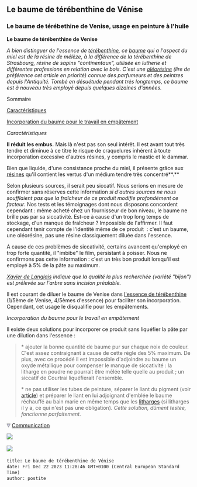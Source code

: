 ## Le baume de térébenthine de Vénise
### Le baume de térébethine de Venise, usage en peinture à l'huile
 **Le baume de térébenthine de Venise**

_A bien distinguer de l'essence de [térébenthine](terebenthine.html), ce [baume](baume.html) qui a l'aspect du miel est de la résine de mélèze, à la différence de la térébenthine de Strasbourg, résine de sapins "continentaux", utilisée en lutherie et différentes professions en relation avec le bois. C'est une [oléorésine](oleoresine.html) (lire de préférence cet article en priorité) connue des parfumeurs et des peintres depuis l'Antiquité. Tombé en désuétude pendant très longtemps, ce baume est à nouveau très employé depuis quelques dizaines d'années._

Sommaire

[Caractéristiques](venise.html#caracteristiques)

[Incorporation du baume pour le travail en empâtement](venise.html#incorporationdubaumepourletravailenempatement)

_Caractéristiques_

**Il réduit les embus.** Mais là n'est pas son seul intérêt. Il est avant tout très tendre et diminue à ce titre le risque de craquelures inhérent à toute incorporation excessive d'autres résines, y compris le mastic et le dammar. 

Bien que liquide, d'une consistance proche du miel, il présente grâce aux [résines](resine.html) qu'il contient les vertus d'un médium tendre très concentré**.**

Selon plusieurs sources, il serait peu siccatif. Nous serions en mesure de confirmer sans réserves cette information _si d'autres sources ne nous soufflaient pas que la fraîcheur de ce produit modifie profondément ce facteur_. Nos tests et les témoignages dont nous disposons concordent cependant : même acheté chez un fournisseur de bon niveau, le baume ne brille pas par sa siccativité. Est-ce à cause d'un trop long temps de stockage, d'un manque de fraîcheur ? Impossible de l'affirmer. Il faut cependant tenir compte de l'identité même de ce produit  : c'est un baume, une oléorésine, pas une résine classiquement diluée dans l'essence.

A cause de ces problèmes de siccativité, certains avancent qu'employé en trop forte quantité, il "imbibe" le film, persistant à poisser. Nous ne confirmons pas cette information : c'est un très bon produit lorsqu'il est employé à 5% de la pâte au maximum.

_[Xavier de Langlais](livres.html#langlais) indique que la qualité la plus recherchée (variété "bijon") est prélevée sur l'arbre sans incision préalable._

Il est courant de diluer le baume de Venise dans [l'essence de térébenthine](essences.html#essencedeterebenthine) (1/5ème de Venise, 4/5èmes d'essence) pour faciliter son incorporation. Cependant, cet usage le disqualifie pour les empâtements.

_Incorporation du baume pour le travail en empâtement_

Il existe deux solutions pour incorporer ce produit sans liquéfier la pâte par une dilution dans l'essence :

> \* ajouter la bonne quantité de baume pur sur chaque noix de couleur. C'est assez contraignant à cause de cette règle des 5% maximum. De plus, avec ce procédé il est impossible d'adjoindre au baume un oxyde métallique pour compenser le manque de siccativité : la litharge en poudre ne pourrait être mêlée telle quelle au produit ; un siccatif de Courtrai liquéfierait l'ensemble.
> 
> \* ne pas utiliser les tubes de peinture, séparer le liant du pigment (voir [article](separerounon.html)) et préparer le liant en lui adjoignant d'emblée le baume réchauffé au bain marie en même temps que les [litharges](litharge.html) (si litharges il y a, ce qui n'est pas une obligation). _Cette solution, dûment testée, fonctionne parfaitement._



![](images/flechebas.gif) [Communication](http://www.artrealite.com/annonceurs.htm) 

[![](https://cbonvin.fr/sites/regie.artrealite.com/visuels/campagne1.png)](index-2.html#20131014)

![](https://cbonvin.fr/sites/regie.artrealite.com/visuels/campagne2.png)
```
title: Le baume de térébenthine de Vénise
date: Fri Dec 22 2023 11:28:46 GMT+0100 (Central European Standard Time)
author: postite
```
